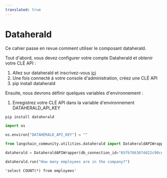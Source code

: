 ```yaml
---
translated: true
---
```


# Dataherald

Ce cahier passe en revue comment utiliser le composant dataherald.

Tout d'abord, vous devez configurer votre compte Dataherald et obtenir votre CLÉ API :

1. Allez sur dataherald et inscrivez-vous [ici](https://www.dataherald.com/)
2. Une fois connecté à votre console d'administration, créez une CLÉ API
3. pip install dataherald

Ensuite, nous devrons définir quelques variables d'environnement :
1. Enregistrez votre CLÉ API dans la variable d'environnement DATAHERALD_API_KEY

```python
pip install dataherald
```

```python
import os

os.environ["DATAHERALD_API_KEY"] = ""
```

```python
from langchain_community.utilities.dataherald import DataheraldAPIWrapper
```

```python
dataherald = DataheraldAPIWrapper(db_connection_id="65fb766367dd22c99ce1a12d")
```

```python
dataherald.run("How many employees are in the company?")
```

```output
'select COUNT(*) from employees'
```
